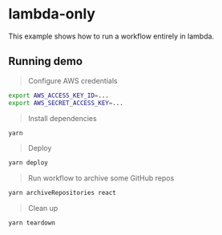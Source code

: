 # lambda-only

This example shows how to run a workflow entirely in lambda.

## Running demo

> Configure AWS credentials

```bash
export AWS_ACCESS_KEY_ID=...
export AWS_SECRET_ACCESS_KEY=...
```

> Install dependencies

```bash
yarn
```

> Deploy

```bash
yarn deploy
```

> Run workflow to archive some GitHub repos

```bash
yarn archiveRepositories react
```

> Clean up

```bash
yarn teardown
```
